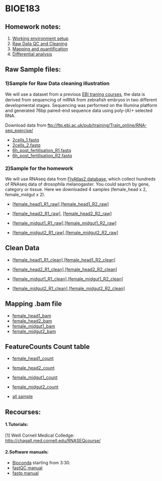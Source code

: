 # BIOE183

## Homework notes:
1) [Working environment setup](https://github.com/Irenexzwen/BIOE183/blob/master/Tutorial1_Preparation.md)
2) [Raw Data QC and Cleaning](https://github.com/Irenexzwen/BIOE183/blob/master/Tutorial2_RawData.md)
3) [Mapping and quantification](https://github.com/Irenexzwen/BIOE183/blob/master/Tutorial3_Mapping_and_qualification.md)
4) [Differential analysis](https://github.com/Irenexzwen/BIOE183/blob/master/Tutorial4_DE.md)

## Raw Sample files:
### 1)Sample for Raw Data cleaning illustration
We will use a dataset from a previous [EBI traning courses](https://www.ebi.ac.uk/training/online/course/ebi-next-generation-sequencing-practical-course/rna-sequencing/rna-seq-analysis-transcriptome), the data is derived from sequencing of mRNA from zebrafish embryos in two diﬀerent developmental stages. Sequencing was performed on the Illumina platform
and generated 76bp paired-end sequence data using poly-(A)+ selected RNA. 

Download data from ftp://ftp.ebi.ac.uk/pub/training/Train_online/RNA-seq_exercise/
- [2cells_1.fastq](ftp://ftp.ebi.ac.uk/pub/training/Train_online/RNA-seq_exercise/2cells_1.fastq) 
- [2cells_2.fastq](ftp://ftp.ebi.ac.uk/pub/training/Train_online/RNA-seq_exercise/2cells_2.fastq)
- [6h_post_fertilisation_R1.fastq](ftp://ftp.ebi.ac.uk/pub/training/Train_online/RNA-seq_exercise/6h_1.fastq)
- [6h_post_fertilisation_R2.fastq](ftp://ftp.ebi.ac.uk/pub/training/Train_online/RNA-seq_exercise/6h_2.fastq)

### 2)Sample for the homework
We will use RNAseq data from [FlyAtlas2 database](http://flyatlas.gla.ac.uk/FlyAtlas2/index.html), which collect hundreds of RNAseq data of drosophila melanogaster. You could search by gene, category or tissue. Here we downloaded 4 samples (female_head x 2, female_midgut x 2).
- [[female_head1_R1_raw]](sysbio.ucsd.edu/public/wenxingzhao/CourseFall2019/DS_raw/2089N0008_GCCAAT_L001_R1_001.fastq.gz),[[female_head1_R2_raw]](sysbio.ucsd.edu/public/wenxingzhao/CourseFall2019/DS_raw/2089N0008_GCCAAT_L001_R2_001.fastq.gz)

- [[female_head2_R1_raw]](sysbio.ucsd.edu/public/wenxingzhao/CourseFall2019/DS_raw/2089N0007_ACAGTG_L001_R1_001.fastq.gz), [[female_head2_R2_raw]](sysbio.ucsd.edu/public/wenxingzhao/CourseFall2019/DS_raw/2089N0007_ACAGTG_L001_R2_001.fastq.gz )

- [[female_midgut1_R1_raw]](sysbio.ucsd.edu/public/wenxingzhao/CourseFall2019/DS_raw/160825_D00261_0358_BC9JAVANXX_1_TP-D7-009_TP-D5-001_1.fastq.gz),[[female_midgut1_R2_raw]](sysbio.ucsd.edu/public/wenxingzhao/CourseFall2019/DS_raw/160825_D00261_0358_BC9JAVANXX_1_TP-D7-009_TP-D5-001_2.fastq.gz )

- [[female_midgut2_R1_raw]](sysbio.ucsd.edu/public/wenxingzhao/CourseFall2019/DS_raw/160825_D00261_0358_BC9JAVANXX_1_TP-D7-010_TP-D5-008_1.fastq.gz),[[female_midgut2_R2_raw]](sysbio.ucsd.edu/public/wenxingzhao/CourseFall2019/DS_raw/160825_D00261_0358_BC9JAVANXX_1_TP-D7-010_TP-D5-008_2.fastq.gz)

## Clean Data
- [[female_head1_R1_clean]](sysbio.ucsd.edu/public/wenxingzhao/CourseFall2019/DS_raw/F_head1_clean_R1.fq),[[female_head1_R2_clean]](sysbio.ucsd.edu/public/wenxingzhao/CourseFall2019/DS_raw/F_head1_clean_R2.fq)
                   
- [[female_head2_R1_clean]](sysbio.ucsd.edu/public/wenxingzhao/CourseFall2019/DS_raw/F_head2_clean_R1.fq),[[female_head2_R2_clean]](sysbio.ucsd.edu/public/wenxingzhao/CourseFall2019/DS_raw/F_head2_clean_R2.fq)

- [[female_midgut1_R1_clean]](sysbio.ucsd.edu/public/wenxingzhao/CourseFall2019/DS_raw/F_midgut1_clean_R1.fq),[[female_midgut1_R2_clean]](sysbio.ucsd.edu/public/wenxingzhao/CourseFall2019/DS_raw/F_midgut1_clean_R2.fq)
                     
- [[female_midgut2_R1_clean]](sysbio.ucsd.edu/public/wenxingzhao/CourseFall2019/DS_raw/F_midgut2_clean_R1.fq),[[female_midgut2_R2_clean]](sysbio.ucsd.edu/public/wenxingzhao/CourseFall2019/DS_raw/F_midgut2_clean_R2.fq)

## Mapping .bam file
- [female_head1_bam](sysbio.ucsd.edu/public/wenxingzhao/CourseFall2019/DS_quant/F_head1_STAR_genomeAligned.sortedByCoord.out.bam)
- [female_head2_bam](sysbio.ucsd.edu/public/wenxingzhao/CourseFall2019/DS_quant/F_head2_STAR_genomeAligned.sortedByCoord.out.bam)
- [female_midgut1_bam](sysbio.ucsd.edu/public/wenxingzhao/CourseFall2019/DS_quant/F_midgut1_STAR_genomeAligned.sortedByCoord.out.bam)
- [female_midgut2_bam](sysbio.ucsd.edu/public/wenxingzhao/CourseFall2019/DS_quant/F_midgut2_STAR_genomeAligned.sortedByCoord.out.bam)

## FeatureCounts Count table
- [female_head1_count](sysbio.ucsd.edu/public/wenxingzhao/CourseFall2019/DS_quant/F_head1_count.txt)
- [female_head2_count](sysbio.ucsd.edu/public/wenxingzhao/CourseFall2019/DS_quant/F_head2_count.txt)
- [female_midgut1_count](sysbio.ucsd.edu/public/wenxingzhao/CourseFall2019/DS_quant/F_midgut1_count.txt)
- [female_midgut2_count](sysbio.ucsd.edu/public/wenxingzhao/CourseFall2019/DS_quant/F_midgut2_count.txt)

- [all sample](sysbio.ucsd.edu/public/wenxingzhao/CourseFall2019/DS_quant/all_sample_count.txt)

## Recourses:
#### 1.Tutorials:
[1] Weill Cornell Medical Colledge: http://chagall.med.cornell.edu/RNASEQcourse/

#### 2.Software manuals:
- [Bioconda](https://www.youtube.com/watch?v=lGa9PCSH5IU) starting from 3:30. 
- [fastQC manual](https://dnacore.missouri.edu/PDF/FastQC_Manual.pdf)
- [fastp manual](https://github.com/OpenGene/fastp)

